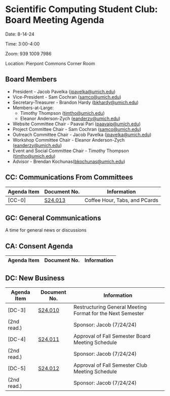 # Scientific Computing Student Club: Board Meeting Agenda

Date: 8-14-24

Time: 3:00-4:00

Zoom: 939 1009 7986

Location: Pierpont Commons Corner Room
## Board Members
- President - Jacob Pavelka (jpavelka@umich.edu)
- Vice-President - Sam Cochran (samco@umich.edu)
- Secretary-Treasurer - Brandon Hardy (bkhardy@umich.edu)
- Members-at-Large:
  - Timothy Thompson (timtho@umich.edu)
  - Eleanor Anderson-Zych (eanderzy@umich.edu)
- Website Committee Chair - Paavai Pari (paavaip@umich.edu)
- Project Committee Chair - Sam Cochran (samco@umich.edu)
- Outreach Committee Chair - Jacob Pavelka (jpavelka@umich.edu)
- Workshop Committee Chair - Eleanor Anderson-Zych (eanderzy@umich.edu)
- Event and Social Committee Chair - Timothy Thompson (timtho@umich.edu)
- Advisor - Brendan Kochunas(bkochunas@umich.edu)
## CC: Communications From Committees
|Agenda Item|Document No.| Information|
|-|-|-|
|[CC-0]|  [S24.013](../memorandums/S24-013.md)|Coffee Hour, Tabs, and PCards|

## GC: General Communications
A time for general news or discussions

## CA: Consent Agenda
|Agenda Item|Document No.| Information|
|-|-|-|
## DC: New Business
|Agenda Item|Document No.| Information|
|-|-|-|
|[DC-3] | [S24.010](../legislation/S24-010.md)|Restructuring General Meeting Format for the Next Semester|
|(2nd read.)||Sponsor: Jacob (7/24/24)|
|[DC-4] | [S24.011](../legislation/S24-011.md)|Approval of Fall Semester Board Meeting Schedule|
|(2nd read.)||Sponsor: Jacob (7/24/24)|
|[DC-5] | [S24.012](../legislation/S24-012.md)|Approval of Fall Semester Club Meeting Schedule|
|(2nd read.)||Sponsor: Jacob (7/24/24)|

